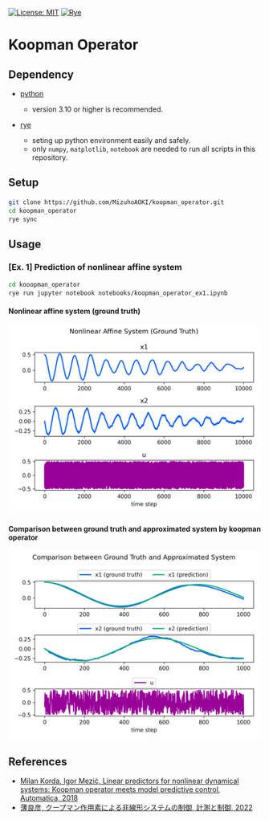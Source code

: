 [![License: MIT](https://img.shields.io/badge/License-MIT-blue.svg)](https://opensource.org/licenses/MIT)
[![Rye](https://img.shields.io/endpoint?url=https://raw.githubusercontent.com/astral-sh/rye/main/artwork/badge.json)](https://rye.astral.sh)

# Koopman Operator

## Dependency

- [python](https://www.python.org/)
  - version 3.10 or higher is recommended.

- [rye](https://rye.astral.sh/)
  - seting up python environment easily and safely.
  - only `numpy`, `matplotlib`, `notebook` are needed to run all scripts in this repository.

## Setup
```sh
git clone https://github.com/MizuhoAOKI/koopman_operator.git
cd koopman_operator
rye sync
```

## Usage

### [Ex. 1] Prediction of nonlinear affine system
```sh
cd kooopman_operator
rye run jupyter notebook notebooks/koopman_operator_ex1.ipynb
```

#### Nonlinear affine system (ground truth)

<img src="./media/ex1_training.png" width="500px" alt="ex1_training" />

#### Comparison between ground truth and approximated system by koopman operator

<img src="./media/ex1_evaluation.png" width="500px" alt="ex1_prediction" />


## References
- [Milan Korda, Igor Mezić, Linear predictors for nonlinear dynamical systems: Koopman operator meets model predictive control, Automatica, 2018](https://www.sciencedirect.com/science/article/pii/S000510981830133X)
- [薄良彦, クープマン作用素による非線形システムの制御, 計測と制御, 2022](https://www.jstage.jst.go.jp/article/sicejl/61/2/61_133/_article/-char/ja/)

